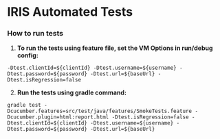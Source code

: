 # IRIS Automated Tests

### How to run tests

1. **To run the tests using feature file, set the VM Options in run/debug config:**

`-Dtest.clientId=${clientId}
-Dtest.username=${username}
-Dtest.password=${password}
-Dtest.url=${baseUrl}
-Dtest.isRegression=false`


2. **Run the tests using gradle command:**

`gradle test
-Dcucumber.features=src/test/java/features/SmokeTests.feature
-Dcucumber.plugin=html:report.html
-Dtest.isRegression=false
-Dtest.clientId=${clientId}
-Dtest.username=${username}
-Dtest.password=${password}
-Dtest.url=${baseUrl}`
